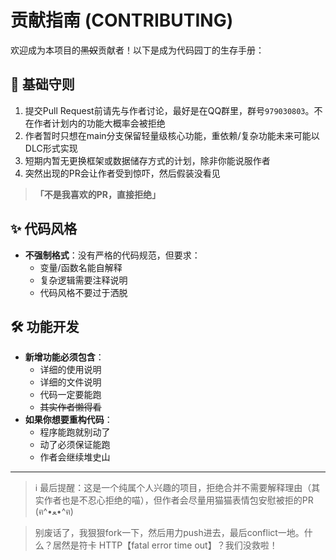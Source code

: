 # 贡献指南 (CONTRIBUTING)

欢迎成为本项目的~~黑奴~~贡献者！以下是成为代码园丁的生存手册：

## 🌱 基础守则
1. 提交Pull Request前请先与作者讨论，最好是在QQ群里，群号`979030803`。不在作者计划内的功能大概率会被拒绝
2. 作者暂时只想在main分支保留轻量级核心功能，重依赖/复杂功能未来可能以DLC形式实现
3. 短期内暂无更换框架或数据储存方式的计划，除非你能说服作者
4. 突然出现的PR会让作者受到惊吓，然后假装没看见
> **「不是我喜欢的PR，直接拒绝」** 

## ✨ 代码风格
- **不强制格式**：没有严格的代码规范，但要求：
  - 变量/函数名能自解释
  - 复杂逻辑需要注释说明
  - 代码风格不要过于洒脱

## 🛠️ 功能开发
- **新增功能必须包含**：
  - 详细的使用说明
  - 详细的文件说明
  - 代码一定要能跑
  - ~~其实作者懒得看~~
- **如果你想要重构代码**：
  - 程序能跑就别动了
  - 动了必须保证能跑
  - 作者会继续堆史山
---

> ℹ️ 最后提醒：这是一个纯属个人兴趣的项目，拒绝合并不需要解释理由（其实作者也是不忍心拒绝的喵），但作者会尽量用猫猫表情包安慰被拒的PR (ฅ^•ﻌ•^ฅ)

> 别废话了，我狠狠fork一下，然后用力push进去，最后conflict一地。什么？居然是符卡 HTTP【fatal error time out】？我们没救啦！